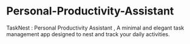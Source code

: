 # Personal-Productivity-Assistant
TaskNest : Personal Productivity Assistant , A minimal and elegant task management app designed to nest and track your daily activities.
